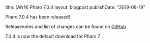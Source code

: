 title: [ANN] Pharo 7.0.4layout: blogpostpublishDate: "2019-08-19"Pharo 7.0.4 has been released! Releasenotes and list of changes can be found on [GitHub](https://github.com/pharo-project/pharo/releases/tag/v7.0.4)7.0.4 is now the default download for Pharo 7